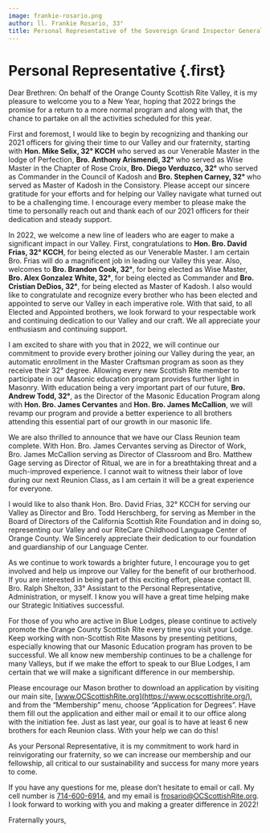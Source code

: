```yaml
---
image: frankie-rosario.png
author: ll. Frankie Rosario, 33°
title: Personal Representative of the Sovereign Grand Inspector General in California Orange County Scottish Rite Valley
---
```


# Personal Representative {.first}

Dear Brethren: On behalf of the Orange County Scottish Rite Valley, it is my pleasure to welcome you to a New Year, hoping that 2022 brings the promise for a return to a more normal program and along with that, the chance to partake on all the activities scheduled for this year.

First and foremost, I would like to begin by recognizing and thanking our 2021 officers for giving their time to our Valley and our fraternity, starting with **Hon. Mike Selix, 32° KCCH** who served as our Venerable Master in the lodge of Perfection, **Bro. Anthony Arismendi, 32°** who served as Wise Master in the Chapter of Rose Croix, **Bro. Diego Verduzco, 32°** who served as Commander in the Council of Kadosh and **Bro. Stephen Carney, 32°**  who served as Master of Kadosh in the Consistory. Please accept our sincere gratitude for your efforts and for helping our Valley navigate what turned out to be a challenging time. I encourage every member to please make the time to personally reach out and thank each of our 2021 officers for their dedication and steady support.

In 2022, we welcome a new line of leaders who are eager to make a significant impact in our Valley. First, congratulations to **Hon. Bro. David Frias, 32° KCCH**, for being elected as our Venerable Master. I am certain Bro. Frias will do a magnificent job in leading our Valley this year. Also, welcomes to **Bro. Brandon Cook, 32°**, for being elected as Wise Master, **Bro. Alex Gonzalez White, 32°**, for being elected as Commander and **Bro. Cristian DeDios, 32°**, for being elected as Master of Kadosh. I also would like to congratulate and recognize every brother who has been elected and appointed to serve our Valley in each imperative role. With that said, to all Elected and Appointed brothers, we look forward to your respectable work and continuing dedication to our Valley and our craft. We all appreciate your enthusiasm and continuing support. 

I am excited to share with you that in 2022, we will continue our commitment to provide every brother joining our Valley during the year, an automatic enrollment in the Master Craftsman program as soon as they receive their 32° degree. Allowing every new Scottish Rite member to participate in our Masonic education program provides further light in Masonry. With education being a very important part of our future, **Bro. Andrew Todd, 32°**, as the Director of the Masonic Education Program along with **Hon. Bro. James Cervantes** and **Hon. Bro. James McCallion**, we will revamp our program and provide a better experience to all brothers attending this essential part of our growth in our masonic life.

We are also thrilled to announce that we have our Class Reunion team complete. With Hon. Bro. James Cervantes serving as Director of Work, Bro. James McCallion serving as Director of Classroom and Bro. Matthew Gage serving as Director of Ritual, we are in for a breathtaking threat and a much-improved experience. I cannot wait to witness their labor of love during our next Reunion Class, as I am certain it will be a great experience for everyone.  

I would like to also thank Hon. Bro. David Frias, 32° KCCH for serving our Valley as Director and Bro. Todd Herschberg, for serving as Member in the Board of Directors of the California Scottish Rite Foundation and in doing so, representing our Valley and our RiteCare Childhood Language Center of Orange County. We Sincerely appreciate their dedication to our foundation and guardianship of our Language Center.

As we continue to work towards a brighter future, I encourage you to get involved and help us improve our Valley for the benefit of our brotherhood. If you are interested in being part of this exciting effort, please contact Ill. Bro. Ralph Shelton, 33° Assistant to the Personal Representative, Administration, or myself. I know you will have a great time helping make our Strategic Initiatives successful.

For those of you who are active in Blue Lodges, please continue to actively promote the Orange County Scottish Rite every time you visit your Lodge. Keep working with non-Scottish Rite Masons by presenting petitions, especially knowing that our Masonic Education program has proven to be successful. We all know new membership continues to be a challenge for many Valleys, but if we make the effort to speak to our Blue Lodges, I am certain that we will make a significant difference in our membership. 

Please encourage our Mason brother to download an application by visiting our main site, [www.OCScottishRite.org](https://www.ocscottishrite.org/), and from the “Membership” menu, choose “Application for Degrees”. Have them fill out the application and either mail or email it to our office along with the initiation fee. Just as last year, our goal is to have at least 6 new brothers for each Reunion class. With your help we can do this!

As your Personal Representative, it is my commitment to work hard in reinvigorating our fraternity, so we can increase our membership and our fellowship, all critical to our sustainability and success for many more years to come.

If you have any questions for me, please don’t hesitate to email or call. My cell number is [714-600-6914](tel:17146006194), and my email is frosario@OCScottishRite.org.
I look forward to working with you and making a greater difference in 2022!

Fraternally yours,
